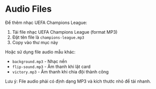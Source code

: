 # Audio Files

Để thêm nhạc UEFA Champions League:

1. Tải file nhạc UEFA Champions League (format MP3)
2. Đặt tên file là `champions-league.mp3`
3. Copy vào thư mục này

Hoặc sử dụng file audio mẫu khác:
- `background.mp3` - Nhạc nền
- `flip-sound.mp3` - Âm thanh khi lật card
- `victory.mp3` - Âm thanh khi chia đội thành công

Lưu ý: File audio phải có định dạng MP3 và kích thước nhỏ để tải nhanh.
